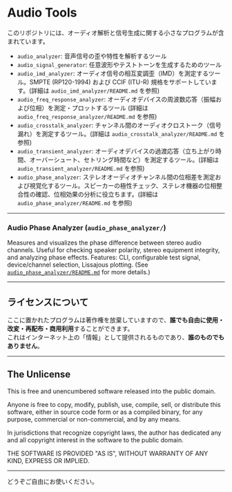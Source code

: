 # Audio Tools

このリポジトリには、オーディオ解析と信号生成に関する小さなプログラムが含まれています。

- `audio_analyzer`: 音声信号の歪や特性を解析するツール
- `audio_signal_generator`: 任意波形やテストトーンを生成するためのツール
- `audio_imd_analyzer`: オーディオ信号の相互変調歪（IMD）を測定するツール。SMPTE (RP120-1994) および CCIF (ITU-R) 規格をサポートしています。(詳細は `audio_imd_analyzer/README.md` を参照)
- `audio_freq_response_analyzer`: オーディオデバイスの周波数応答（振幅および位相）を測定・プロットするツール (詳細は `audio_freq_response_analyzer/README.md` を参照)
- `audio_crosstalk_analyzer`: チャンネル間のオーディオクロストーク（信号漏れ）を測定するツール。(詳細は `audio_crosstalk_analyzer/README.md` を参照)
- `audio_transient_analyzer`: オーディオデバイスの過渡応答（立ち上がり時間、オーバーシュート、セトリング時間など）を測定するツール。(詳細は `audio_transient_analyzer/README.md` を参照)
- `audio_phase_analyzer`: ステレオオーディオチャンネル間の位相差を測定および視覚化するツール。スピーカーの極性チェック、ステレオ機器の位相整合性の確認、位相効果の分析に役立ちます。(詳細は `audio_phase_analyzer/README.md` を参照)

---

### Audio Phase Analyzer (`audio_phase_analyzer/`)
Measures and visualizes the phase difference between stereo audio channels. Useful for checking speaker polarity, stereo equipment integrity, and analyzing phase effects.
Features: CLI, configurable test signal, device/channel selection, Lissajous plotting.
(See [`audio_phase_analyzer/README.md`](audio_phase_analyzer/README.md) for more details.)

---

## ライセンスについて

ここに置かれたプログラムは著作権を放棄していますので、**誰でも自由に使用・改変・再配布・商用利用**することができます。  
これはインターネット上の「情報」として提供されるものであり、**誰のものでもありません**。

---

## The Unlicense

This is free and unencumbered software released into the public domain.

Anyone is free to copy, modify, publish, use, compile, sell, or distribute this software, either in source code form or as a compiled binary, for any purpose, commercial or non-commercial, and by any means.

In jurisdictions that recognize copyright laws, the author has dedicated any and all copyright interest in the software to the public domain.

THE SOFTWARE IS PROVIDED "AS IS", WITHOUT WARRANTY OF ANY KIND, EXPRESS OR IMPLIED.

---

どうぞご自由にお使いください。